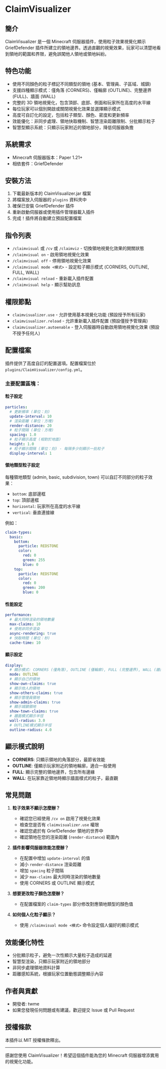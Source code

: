 # ClaimVisualizer

## 簡介
ClaimVisualizer 是一個 Minecraft 伺服器插件，使用粒子效果視覺化顯示 GriefDefender 插件所建立的領地邊界。透過直觀的視覺效果，玩家可以清楚地看到領地的範圍和界限，避免誤闖他人領地或領地糾紛。

## 特色功能
- 使用不同顏色的粒子標記不同類型的領地 (基本、管理員、子區域、城鎮)
- 支援四種顯示模式：僅角落 (CORNERS)、僅輪廓 (OUTLINE)、完整邊界 (FULL)、牆面 (WALL)
- 完整的 3D 領地視覺化，包含頂部、底部、側面和玩家所在高度的水平線
- 每位玩家可以個別開啟或關閉視覺化效果並選擇顯示模式
- 高度可自訂化的設定，包括粒子類型、顏色、密度和更新頻率
- 效能優化：非同步處理、領地快取機制、智慧渲染距離限制、分批顯示粒子
- 智慧型顯示系統：只顯示玩家附近的領地部分，降低伺服器負擔

## 系統需求
- Minecraft 伺服器版本：Paper 1.21+
- 相依套件：GriefDefender

## 安裝方法
1. 下載最新版本的 ClaimVisualizer.jar 檔案
2. 將檔案放入伺服器的 `plugins` 資料夾中
3. 確保已安裝 GriefDefender 插件
4. 重新啟動伺服器或使用插件管理器載入插件
5. 完成！插件將自動建立預設配置檔案

## 指令列表
- `/claimvisual` 或 `/cv` 或 `/claimviz` - 切換領地視覺化效果的開關狀態
- `/claimvisual on` - 啟用領地視覺化效果
- `/claimvisual off` - 停用領地視覺化效果
- `/claimvisual mode <模式>` - 設定粒子顯示模式 (CORNERS, OUTLINE, FULL, WALL)
- `/claimvisual reload` - 重新載入插件配置
- `/claimvisual help` - 顯示幫助訊息

## 權限節點
- `claimvisualizer.use` - 允許使用基本視覺化功能 (預設授予所有玩家)
- `claimvisualizer.reload` - 允許重新載入插件配置 (預設僅授予管理員)
- `claimvisualizer.autoenable` - 登入伺服器時自動啟用領地視覺化效果 (預設不授予任何人)

## 配置檔案
插件提供了高度自訂的配置選項。配置檔案位於 `plugins/ClaimVisualizer/config.yml`。

### 主要配置區塊：

#### 粒子設定
```yaml
particles:
  # 更新頻率 (單位：刻)
  update-interval: 10
  # 渲染距離 (單位：方塊)
  render-distance: 20
  # 粒子間隔 (單位：方塊)
  spacing: 1.0
  # 粒子顯示高度 (相對於地面)
  height: 1.0
  # 粒子顯示間隔 (單位：刻) - 每隔多少刻顯示一批粒子
  display-interval: 1
```

#### 領地類型粒子設定
每種領地類型 (admin, basic, subdivision, town) 可以自訂不同部分的粒子效果：
- `bottom`: 底部邊框
- `top`: 頂部邊框
- `horizontal`: 玩家所在高度的水平線
- `vertical`: 垂直連接線

例如：
```yaml
claim-types:
  basic:
    bottom:
      particle: REDSTONE
      color:
        red: 0
        green: 255
        blue: 0
    top:
      particle: REDSTONE
      color:
        red: 0
        green: 200
        blue: 0
```

#### 性能設定
```yaml
performance:
  # 最大同時渲染的領地數量
  max-claims: 10
  # 使用非同步渲染
  async-rendering: true
  # 快取時間 (單位：秒)
  cache-time: 10
```

#### 顯示設定
```yaml
display:
  # 顯示模式: CORNERS (僅角落), OUTLINE (僅輪廓), FULL (完整邊界), WALL (牆面)
  mode: OUTLINE
  # 顯示自己的領地
  show-own-claims: true
  # 顯示他人的領地
  show-others-claims: true
  # 顯示管理員領地
  show-admin-claims: true
  # 顯示城鎮領地
  show-town-claims: true
  # 牆面模式顯示半徑
  wall-radius: 3.0
  # OUTLINE模式顯示半徑
  outline-radius: 4.0
```

## 顯示模式說明
- **CORNERS**: 只顯示領地的角落部分，最節省效能
- **OUTLINE**: 僅顯示玩家附近的領地輪廓，適合一般使用
- **FULL**: 顯示完整的領地邊界，包含所有邊緣
- **WALL**: 在玩家靠近領地時顯示牆面樣式的粒子，最直觀

## 常見問題
1. **粒子效果不顯示怎麼辦？**
   - 確認您已經使用 `/cv on` 啟用了視覺化效果
   - 檢查您是否有 `claimvisualizer.use` 權限
   - 確認您處於有 GriefDefender 領地的世界中
   - 確認領地在您的渲染距離 (`render-distance`) 範圍內

2. **插件影響伺服器效能怎麼辦？**
   - 在配置中增加 `update-interval` 的值
   - 減小 `render-distance` 渲染距離
   - 增加 `spacing` 粒子間隔
   - 減少 `max-claims` 最大同時渲染的領地數量
   - 使用 CORNERS 或 OUTLINE 顯示模式

3. **想要更改粒子顏色怎麼辦？**
   - 在配置檔案的 `claim-types` 部分修改對應領地類型的顏色值

4. **如何個人化粒子顯示？**
   - 使用 `/claimvisual mode <模式>` 命令設定個人偏好的顯示模式

## 效能優化特性
- 分批顯示粒子，避免一次性顯示大量粒子造成的延遲
- 智慧型渲染，只顯示玩家附近的領地部分
- 非同步處理領地資料計算
- 距離感知系統，根據玩家位置動態調整顯示內容

## 作者與貢獻
- 開發者: twme
- 如果您發現任何問題或有建議，歡迎提交 Issue 或 Pull Request

## 授權條款
本插件以 MIT 授權條款釋出。

---

感謝您使用 ClaimVisualizer！希望這個插件能為您的 Minecraft 伺服器增添實用的視覺化功能。
